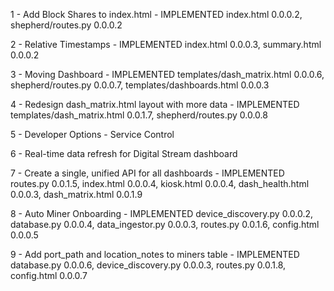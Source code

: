 1 - Add Block Shares to index.html - IMPLEMENTED index.html 0.0.0.2, shepherd/routes.py 0.0.0.2

2 - Relative Timestamps - IMPLEMENTED index.html 0.0.0.3, summary.html 0.0.0.2

3 - Moving Dashboard - IMPLEMENTED templates/dash_matrix.html 0.0.0.6, shepherd/routes.py 0.0.0.7, templates/dashboards.html 0.0.0.3

4 - Redesign dash_matrix.html layout with more data - IMPLEMENTED templates/dash_matrix.html 0.0.1.7, shepherd/routes.py 0.0.0.8

5 - Developer Options - Service Control

6 - Real-time data refresh for Digital Stream dashboard

7 - Create a single, unified API for all dashboards - IMPLEMENTED routes.py 0.0.1.5, index.html 0.0.0.4, kiosk.html 0.0.0.4, dash_health.html 0.0.0.3, dash_matrix.html 0.0.1.9

8 - Auto Miner Onboarding - IMPLEMENTED device_discovery.py 0.0.0.2, database.py 0.0.0.4, data_ingestor.py 0.0.0.3, routes.py 0.0.1.6, config.html 0.0.0.5

9 - Add port_path and location_notes to miners table - IMPLEMENTED database.py 0.0.0.6, device_discovery.py 0.0.0.3, routes.py 0.0.1.8, config.html 0.0.0.7